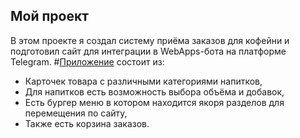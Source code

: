 ## Мой проект
В этом проекте я создал систему приёма заказов для кофейни и подготовил сайт для интеграции в WebApps-бота на платформе Telegram. 
#[Приложение](https://nikolasprog.github.io/Coffee_bot/) состоит из:
- Карточек товара c различными категориями напитков,
- Для напитков есть возможность выбора объёма и добавок,
- Есть бургер меню в котором находится якоря разделов для перемещения по сайту,
- Также есть корзина заказов.
